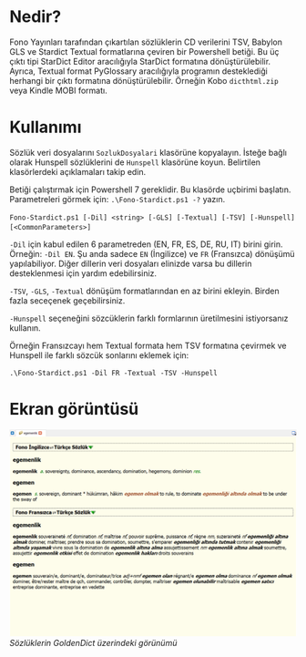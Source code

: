 # Nedir?
Fono Yayınları tarafından çıkartılan sözlüklerin CD verilerini TSV, Babylon GLS ve Stardict Textual formatlarına çeviren bir Powershell betiği. Bu üç çıktı tipi StarDict Editor aracılığıyla StarDict formatına dönüştürülebilir. Ayrıca, Textual format PyGlossary aracılığıyla programın desteklediği herhangi bir çıktı formatına dönüştürülebilir. Örneğin Kobo `dicthtml.zip` veya Kindle MOBI formatı.

# Kullanımı
Sözlük veri dosyalarını `SozlukDosyalari` klasörüne kopyalayın. İsteğe bağlı olarak Hunspell sözlüklerini de `Hunspell` klasörüne koyun. Belirtilen klasörlerdeki açıklamaları takip edin.

Betiği çalıştırmak için Powershell 7 gereklidir. Bu klasörde uçbirimi başlatın. Parametreleri görmek için: `.\Fono-Stardict.ps1 -?` yazın. 

`Fono-Stardict.ps1 [-Dil] <string> [-GLS] [-Textual] [-TSV] [-Hunspell] [<CommonParameters>]`

`-Dil` için kabul edilen 6 parametreden (EN, FR, ES, DE, RU, IT) birini girin. Örneğin: `-Dil EN`. Şu anda sadece `EN` (İngilizce) ve `FR` (Fransızca) dönüşümü yapılabiliyor. Diğer dillerin veri dosyaları elinizde varsa bu dillerin desteklenmesi için yardım edebilirsiniz.

`-TSV`, `-GLS`, `-Textual` dönüşüm formatlarından en az birini ekleyin. Birden fazla seceçenek geçebilirsiniz.

`-Hunspell` seçeneğini sözcüklerin farklı formlarının üretilmesini istiyorsanız kullanın.

Örneğin Fransızcayı hem Textual formata hem TSV formatına çevirmek ve Hunspell ile farklı sözcük sonlarını eklemek için:

```
.\Fono-Stardict.ps1 -Dil FR -Textual -TSV -Hunspell
```

# Ekran görüntüsü
![Sözlüklerin GoldenDict üzerindeki görünümü](/goruntu/goldendict_ornek.png)
*Sözlüklerin GoldenDict üzerindeki görünümü*
